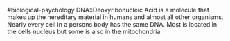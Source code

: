 #biological-psychology 
DNA::Deoxyribonucleic Acid is a molecule that makes up the hereditary material in humans and almost all other organisms. Nearly every cell in a persons body has the same DNA. Most is located in the cells nucleus but some is also in the mitochondria.
<!--SR:!2023-12-20,3,250-->
